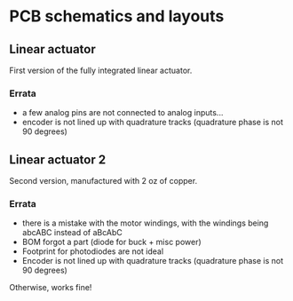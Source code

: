 # PCB schematics and layouts

## Linear actuator

First version of the fully integrated linear actuator.

### Errata

- a few analog pins are not connected to analog inputs...
- encoder is not lined up with quadrature tracks (quadrature phase is not 90 degrees)

## Linear actuator 2

Second version, manufactured with 2 oz of copper.

### Errata

- there is a mistake with the motor windings, with the windings being abcABC instead of aBcAbC
- BOM forgot a part (diode for buck + misc power)
- Footprint for photodiodes are not ideal
- Encoder is not lined up with quadrature tracks (quadrature phase is not 90 degrees)

Otherwise, works fine!